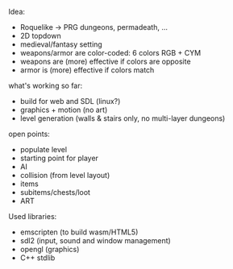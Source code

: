 Idea:
- Roquelike
 -> PRG dungeons, permadeath, ...
- 2D topdown
- medieval/fantasy setting
- weapons/armor are color-coded: 6 colors RGB + CYM
- weapons are (more) effective if colors are opposite
- armor is (more) effective if colors match

what's working so far:
- build for web and SDL (linux?)
- graphics + motion (no art)
- level generation (walls & stairs only, no multi-layer dungeons)

open points:
- populate level
- starting point for player
- AI
- collision (from level layout)
- items
- subitems/chests/loot
- ART

Used libraries:
- emscripten (to build wasm/HTML5)
- sdl2 (input, sound and window management)
- opengl (graphics)
- C++ stdlib

